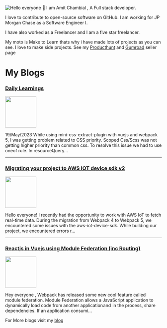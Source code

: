 
![Hello everyone 👋](https://img.devaman.dev/2/?title=Hello%20Everyone%20%F0%9F%91%8B&website=github.com/devaman&back=f1d15b&textFill=fefefe&height=200)
I am Amit Chambial , A Full stack developer. 

I love to contribute to open-source software on GitHub. I am working for JP Morgan Chase as a Software Engineer I. 

I have also worked as a Freelancer and I am a five star freelancer. 

My moto is Make to Learn thats why i have made lots of projects as you can see. I love to make side projects. See my [Producthunt](https://www.producthunt.com/@amitchambial) and [Gumroad](https://gumroad.com/amit_chambial) seller page

# My Blogs


### [Daily Learnings](https://blog.devaman.dev/daily-learnings)
<img src="https://cdn.hashnode.com/res/hashnode/image/upload/v1684774661333/6881cca0-9fc2-4144-acf8-fd932b0cea80.png" height="100" />
<p>19/May/2023
While using mini-css-extract-plugin with vuejs and webpack 5, I was getting problem related to CSS priority. Scoped Css/Scss was not getting higher priority than common css. To resolve this issue we had to use oneof rule. In resourceQuery...</p>

----

### [Migrating your project to AWS IOT device sdk v2](https://blog.devaman.dev/migrating-your-project-to-aws-iot-device-sdk-v2)
<img src="https://cdn.hashnode.com/res/hashnode/image/upload/v1684773585113/5e5a7ca7-eb10-4621-a345-92923eaa659a.png" height="100" />
<p>Hello everyone! I recently had the opportunity to work with AWS IoT to fetch real-time data. During the migration from Webpack 4 to Webpack 5, we encountered some issues with the aws-iot-device-sdk. While building our project, we encountered errors r...</p>

----

### [Reactjs in Vuejs using Module Federation (inc Routing)](https://blog.devaman.dev/reactjs-in-vuejs-using-module-federation-inc-routing)
<img src="https://cdn.hashnode.com/res/hashnode/image/upload/v1635580138128/zwydYlaNR.png" height="100" />
<p>Hey everyone , Webpack has released some new cool feature called module federation. Module Federation allows a JavaScript application to dynamically load code from another application and  in the process, share dependencies. If an application consumi...</p>


For More blogs visit my [blog](https://blog.devaman.dev) 
